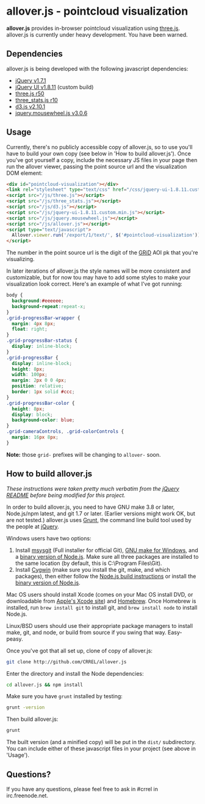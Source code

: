 allover.js - pointcloud visualization
=====================================

**allover.js** provides in-browser pointcloud visualization using [three.js](http://mrdoob.github.com/three.js/). allover.js is currently under heavy development. You have been warned.

Dependencies
------------

allover.js is being developed with the following javascript dependencies:

* [jQuery v1.7.1](https://github.com/jquery/jquery/tree/1.7.1)
* [jQuery UI v1.8.11](https://github.com/jquery/jquery-ui/tree/1.8.11) (custom build)
* [three.js r50](https://github.com/mrdoob/three.js/tree/r50)
* [three_stats.js r10](https://github.com/mrdoob/stats.js/tree/r10)
* [d3.js v2.10.1](https://github.com/mbostock/d3/tree/v2.10.1)
* [jquery.mousewheel.js v3.0.6](https://github.com/brandonaaron/jquery-mousewheel/tree/3.0.6)


Usage
-----

Currently, there's no publicly accessible copy of allover.js, so to use you'll have to build your own copy (see below in 'How to build allover.js'). Once you've got yourself a copy, include the necessary JS files in your page then run the allover viewer, passing the point source url and the visualization DOM element:

```html
<div id="pointcloud-visualization"></div>
<link rel="stylesheet" type="text/css" href="/css/jquery-ui-1.8.11.custom.css">
<script src="/js/three.js"></script>
<script src="/js/three_stats.js"></script>
<script src="/js/d3.js"></script>
<script src="/js/jquery-ui-1.8.11.custom.min.js"></script>
<script src="/js/jquery.mousewheel.js"></script>
<script src="/js/allover.js"></script>
<script type="text/javascript">
  Allover.viewer.run('/export/1/text/', $('#pointcloud-visualization'));
</script>
```

The number in the point source url is the digit of the [GRiD](http://github.com/CRREL/GRiD) AOI pk that you're visualizing.

In later iterations of allover.js the style names will be more consistent and customizable, but for now tou may have to add some styles to make your visualization look correct. Here's an example of what I've got running:

```css
body {
  background:#eeeeee;
  background-repeat:repeat-x;
}
.grid-progressBar-wrapper {
  margin: 4px 8px;
  float: right;
}
.grid-progressBar-status {
  display: inline-block;
}
.grid-progressBar {
  display: inline-block;
  height: 8px;
  width: 100px;
  margin: 2px 0 0 4px;
  position: relative;
  border: 1px solid #ccc;
}
.grid-progressBar-color {
  height: 8px;
  display: block;
  background-color: blue;
}
.grid-cameraControls, .grid-colorControls {
  margin: 16px 8px;
}
```

**Note:** those `grid-` prefixes will be changing to `allover-` soon.


How to build allover.js
-----------------------

*These instructions were taken pretty much verbatim from the <a href="https://github.com/jquery/jquery/blob/master/README.md">jQuery README</a> before being modified for this project.*

In order to build allover.js, you need to have GNU make 3.8 or later, Node.js/npm latest, and git 1.7 or later. (Earlier versions might work OK, but are not tested.) allover.js uses [Grunt](http://gruntjs.com/), the command line build tool used by the people at [jQuery](http://jquery.com/).

Windows users have two options:

1. Install [msysgit](https://code.google.com/p/msysgit/) (Full installer for official Git),
   [GNU make for Windows](http://gnuwin32.sourceforge.net/packages/make.htm), and a
   [binary version of Node.js](http://node-js.prcn.co.cc/). Make sure all three packages are installed to the same
   location (by default, this is C:\Program Files\Git).
2. Install [Cygwin](http://cygwin.com/) (make sure you install the git, make, and which packages), then either follow
   the [Node.js build instructions](https://github.com/ry/node/wiki/Building-node.js-on-Cygwin-%28Windows%29) or install
   the [binary version of Node.js](http://node-js.prcn.co.cc/).

Mac OS users should install Xcode (comes on your Mac OS install DVD, or downloadable from
[Apple's Xcode site](http://developer.apple.com/technologies/xcode.html)) and
[Homebrew](http://mxcl.github.com/homebrew/). Once Homebrew is installed, run `brew install git` to install git,
and `brew install node` to install Node.js.

Linux/BSD users should use their appropriate package managers to install make, git, and node, or build from source
if you swing that way. Easy-peasy.

Once you've got that all set up, clone of copy of allover.js:

```bash
git clone http://github.com/CRREL/allover.js
```

Enter the directory and install the Node dependencies:

```bash
cd allover.js && npm install
```

Make sure you have `grunt` installed by testing:

```bash
grunt -version
```

Then build allover.js:

```bash
grunt
```

The built version (and a minified copy) will be put in the `dist/` subdirectory. You can include either of these javascript files in your project (see above in 'Usage').


Questions?
----------

If you have any questions, please feel free to ask in #crrel in irc.freenode.net.
